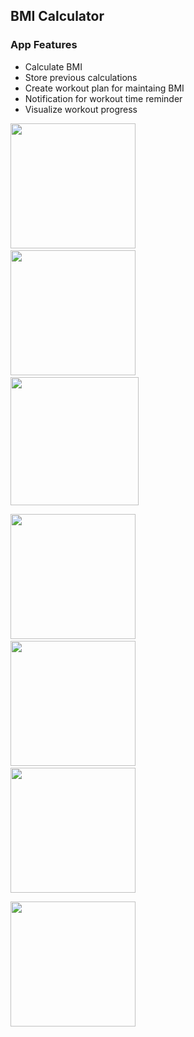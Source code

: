 ## BMI Calculator
### App Features
* Calculate BMI
* Store previous calculations
* Create workout plan for maintaing BMI
* Notification for workout time reminder
* Visualize workout progress

<img src="https://github.com/nasir82/BMI-Calculator/assets/106889332/3d2aa6ea-2e3c-4743-9c55-7523a52d5499" width="200"> &nbsp; &nbsp; &nbsp; &nbsp; &nbsp; &nbsp; &nbsp; &nbsp;&nbsp; &nbsp; &nbsp; &nbsp; &nbsp; &nbsp; &nbsp;<img src = "https://github.com/nasir82/BMI-Calculator/assets/106889332/4320fc79-35a8-49d7-b39d-fd32667093fa" width="200">&nbsp; &nbsp; &nbsp; &nbsp; &nbsp; &nbsp; &nbsp; &nbsp; &nbsp; &nbsp; &nbsp; &nbsp; &nbsp; &nbsp; &nbsp;<img src="https://github.com/nasir82/BMI-Calculator/assets/106889332/77b2756d-b1b5-4db4-b7df-cbf04764384b" width="205">

<img src = "https://github.com/nasir82/BMI-Calculator/assets/106889332/2c1c8cca-e2c9-409c-a815-70cf4a3f8661" width="200"> &nbsp; &nbsp; &nbsp; &nbsp; &nbsp; &nbsp; &nbsp; &nbsp; &nbsp; &nbsp; &nbsp; &nbsp;&nbsp; &nbsp; &nbsp; &nbsp;<img src="https://github.com/nasir82/BMI-Calculator/assets/106889332/84280d4b-a6b1-439a-8ac7-79da5c3c91ab" width="200"> &nbsp; &nbsp; &nbsp; &nbsp; &nbsp; &nbsp; &nbsp; &nbsp; &nbsp; &nbsp; &nbsp; &nbsp;&nbsp; &nbsp; &nbsp;<img src = "https://github.com/nasir82/BMI-Calculator/assets/106889332/fe64eb6e-5c34-4188-a622-c604d568cc3b" width="200">

<img src="https://github.com/nasir82/BMI-Calculator/assets/106889332/d70c43b3-d1f8-4149-9f58-f894ff566dd2" width="200">


